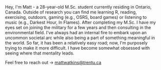 
Hey, I'm Matt - a 28-year-old M.Sc. student currently residing in Ontario, Canada. Outside of research you can find me learning R, reading, exercising, outdoors, gaming (e.g., OSRS, board games) or listening to music (e.g., Darkest Hour, In Flames). After completing my M.Sc. I have my eyes set on joining the military for a few years and then consulting in the environmental field. I've always had an internal fire to embark upon an uncommon societal arc while also being a part of something meaningful in the world. So far, it has been a relatively easy road; now, I'm purposely trying to make it more difficult. I have become somewhat obsessed with seeing where that mentality leads.

Feel free to reach out -> mattwatkins@trentu.ca

